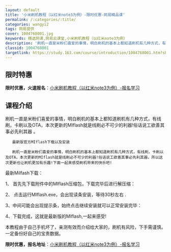 ```yaml
---
layout: default
title: '小米刷机教程（以红米note3为例）-限时优惠-网易精品课'
permalink: /:categories/:title/
categories: wangyi2
tags: 网易提供
cover: 1004768001.jpg
keywords: 精选网课,网易云课堂,小米刷机教程（以红米note3为例）
description: '刷机一直是米粉们喜爱的事情，明白刷机的基本上都知道刷机有几种方式，有线刷，卡刷以及OTA，本次更新的MIflash就是线'
classid: 1004768001
targetlink: https://study.163.com/course/introduction/1004768001.htm?share=1&shareId=1025206652&utm_campaign=share&utm_medium=iphoneShare&utm_source=&utm_u=1025206652
---
```


## 限时特惠

**限时优惠，火速报名**：[小米刷机教程（以红米note3为例）-报名学习](https://study.163.com/course/introduction/1004768001.htm?share=1&shareId=1025206652&utm_campaign=share&utm_medium=iphoneShare&utm_source=&utm_u=1025206652)

## 课程介绍

刷机一直是米粉们喜爱的事情，明白刷机的基本上都知道刷机有几种方式，有线刷，卡刷以及OTA，本次更新的MIflash就是线刷必不可少的利器!俗话说工欲善其事必先利其器 。

       最新版官方MIflash下载以及安装

       刷机一直是米粉们喜爱的事情，明白刷机的基本上都知道刷机有几种方式，有线刷，卡刷以及OTA，本次更新的MIflash就是线刷必不可少的利器!俗话说工欲善其事必先利其器，所以这次更新也让刷机更加有乐趣!下面一起来感受刷机带来的快乐吧!

最新Milfash下载： 

1、 首先先下载附件中的MIflash压缩包，下载完毕后进行解压缩： 

2、 点击运行MIflash.exe，会出现读条安装，等待30秒左右 .

3、中间可能会出现提示条，始终点击继续安装就可以正常安装完毕： 

4、下载完成，这就是最新版的MIflash,一起来感受!

本教程由于自己手机坏了，亲测有效而介绍给大家的，刷机有风险，下手需谨慎。一定备份好自己的宝贵数据。

**限时优惠，报名地址**：[小米刷机教程（以红米note3为例）-报名学习](https://study.163.com/course/introduction/1004768001.htm?share=1&shareId=1025206652&utm_campaign=share&utm_medium=iphoneShare&utm_source=&utm_u=1025206652)

